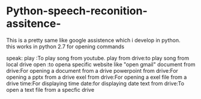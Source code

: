 # Python-speech-reconition-assitence-
This is a pretty same like google assistence which i develop in python.   
this works in python 2.7
for opening commands

speak:
 play <songname>:To play song from youtube.
 play <songname> from <drivename> drive:to play song from local drive
 open <websitename>:to opena specific website like "open gmail"
 document <docname> from <drivename> drive:For opening a document from a drive
 powerpoint <pptx filename> from <drivename> drive:For opening a pptx from a drive
 exel <exel file name> from <drivename> drive:For opening a exel file from a drive
 time:For displaying time
 date:for displaying date
 text <textfilename> from <drivename> drive:To open a text file from a specfic drive
